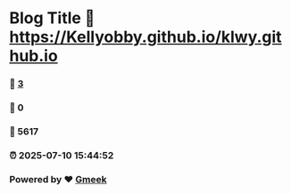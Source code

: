 # Blog Title :link: https://Kellyobby.github.io/klwy.github.io 
### :page_facing_up: [3](https://Kellyobby.github.io/klwy.github.io/tag.html) 
### :speech_balloon: 0 
### :hibiscus: 5617 
### :alarm_clock: 2025-07-10 15:44:52 
### Powered by :heart: [Gmeek](https://github.com/Meekdai/Gmeek)
